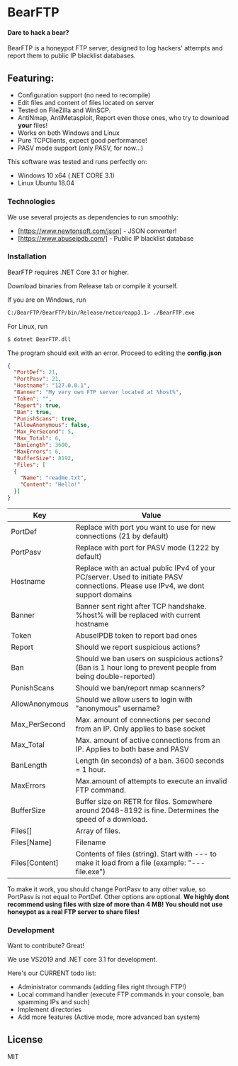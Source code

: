 # BearFTP
#### Dare to hack a bear?

BearFTP is a honeypot FTP server, designed to log hackers' attempts and report them to public IP blacklist databases.

## Featuring:

  - Configuration support (no need to recompile)
  - Edit files and content of files located on server
  - Tested on FileZilla and WinSCP.
  - AntiNmap, AntiMetasploit, Report even those ones, who try to download **your** files!
  - Works on both Windows and Linux
  - Pure TCPClients, expect good performance!
  - PASV mode support (only PASV, for now...)


This software was tested and runs perfectly on:
  - Windows 10 x64 (.NET CORE 3.1)
  - Linux Ubuntu 18.04

### Technologies

We use several projects as dependencies to run smoothly:

* [https://www.newtonsoft.com/json] - JSON converter!
* [https://www.abuseipdb.com/] - Public IP blacklist database

### Installation

BearFTP requires .NET Core 3.1 or higher.

Download binaries from Release tab or compile it yourself.

If you are on Windows, run
```sh
C:/BearFTP/BearFTP/bin/Release/netcoreapp3.1> ./BearFTP.exe
```
For Linux, run
```sh
$ dotnet BearFTP.dll
```
The program should exit with an error. Proceed to editing the **config.json**
```json
{
  "PortDef": 21,
  "PortPasv": 21,
  "Hostname": "127.0.0.1",
  "Banner": "My very own FTP server located at %host%",
  "Token": "",
  "Report": true,
  "Ban": true,
  "PunishScans": true,
  "AllowAnonymous": false,
  "Max_PerSecond": 5,
  "Max_Total": 6,
  "BanLength": 3600,
  "MaxErrors": 6,
  "BufferSize": 8192,
  "Files": [
  {
    "Name": "readme.txt",
    "Content": "Hello!"
  }]
}
```
| Key | Value |
| ------ | ------ |
| PortDef | Replace with port you want to use for new connections (21 by default) |
| PortPasv | Replace with port for PASV mode (1222 by default) |
| Hostname | Replace with an actual public IPv4 of your PC/server. Used to initiate PASV connections. Please use IPv4, we dont support domains |
| Banner | Banner sent right after TCP handshake. %host% will be replaced with current hostname |
| Token | AbuseIPDB token to report bad ones |
| Report | Should we report suspicious actions? |
| Ban | Should we ban users on suspicious actions? (Ban is 1 hour long to prevent people from being double-reported) |
| PunishScans | Should we ban/report nmap scanners? |
| AllowAnonymous | Should we allow users to login with "anonymous" username? |
| Max_PerSecond | Max. amount of connections per second from an IP. Only applies to base socket |
| Max_Total | Max. amount of active connections from an IP. Applies to both base and PASV |
| BanLength | Length (in seconds) of a ban. 3600 seconds = 1 hour. |
| MaxErrors | Max.amount of attempts to execute an invalid FTP command. |
| BufferSize | Buffer size on RETR for files. Somewhere around 2048-8192 is fine. Determines the speed of a download. |
| Files[] | Array of files. |
| Files[Name] | Filename |
| Files[Content] | Contents of files (string). Start with --- to make it load from a file (example: "---file.exe") |

To make it work, you should change PortPasv to any other value, so PortPasv is not equal to PortDef. Other options are optional.
**We highly dont recommend using files with size of more than 4 MB! You should not use honeypot as a real FTP server to share files!**

### Development

Want to contribute? Great!

We use VS2019 and .NET core 3.1 for development.

Here's our CURRENT todo list:
- Administrator commands (adding files right through FTP!)
- Local command handler (execute FTP commands in your console, ban spamming IPs and such)
- Implement directories
- Add more features (Active mode, more advanced ban system)


License
----

MIT